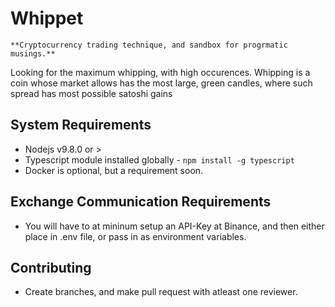 # Whippet

    **Cryptocurrency trading technique, and sandbox for progrmatic musings.**

Looking for the maximum whipping, with high occurences.  Whipping is a coin whose market allows has the most large, green candles, where such spread has most possible satoshi gains

## System Requirements

* Nodejs v9.8.0 or >
* Typescript module installed globally - `npm install -g typescript`
* Docker is optional, but a requirement soon.

## Exchange Communication Requirements

* You will have to at mininum setup an API-Key at Binance, and then either place in .env file, or pass in as environment variables. 

## Contributing

* Create branches, and make pull request with atleast one reviewer.

